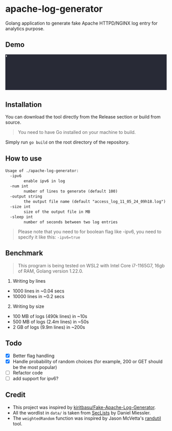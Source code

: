 # apache-log-generator
Golang application to generate fake Apache HTTPD/NGINX log entry for analytics purpose.

## Demo
![demo](assets/demo.gif)

## Installation
You can download the tool directly from the Release section or build from source.

> You need to have Go installed on your machine to build.

Simply run `go build` on the root directory of the repository.

## How to use
```
Usage of ./apache-log-generator:
  -ipv6
        enable ipv6 in log
  -num int
        number of lines to generate (default 100)
  -output string
        the output file name (default "access_log_11_05_24_09h18.log")
  -size int
        size of the output file in MB
  -sleep int
        number of seconds between two log entries
```

> Please note that you need to for boolean flag like -ipv6, you need to specify it like this: `-ipv6=true`

## Benchmark
> This program is being tested on WSL2 with Intel Core i7-1165G7, 16gb of RAM, Golang version 1.22.0.
1. Writing by lines
- 1000 lines in ~0.04 secs
- 10000 lines in ~0.2 secs

2. Writing by size
- 100 MB of logs (490k lines) in ~10s
- 500 MB of logs (2.4m lines) in ~50s
- 2 GB of logs (9.9m lines) in ~200s

## Todo
- [x] Better flag handling
- [x] Handle probability of random choices (for example, 200 or GET should be the most popular)
- [ ] Refactor code
- [ ] add support for ipv6?

## Credit
- This project was inspired by [kiritbasu/Fake-Apache-Log-Generator](kiritbasu/Fake-Apache-Log-Generator).  
- All the wordlist in `data/` is taken from [SecLists](https://github.com/danielmiessler/SecLists) by Daniel Miessler.
- The `weightedRandom` function was inspired by Jason McVetta's [randutil](https://github.com/jmcvetta/randutil) tool.

